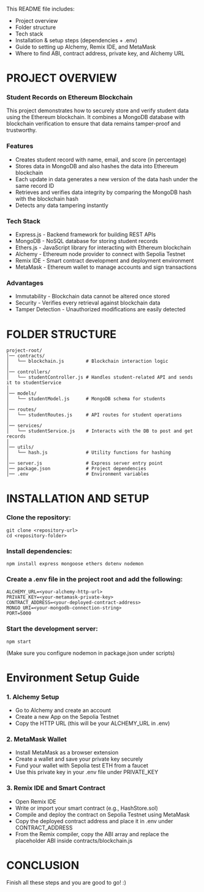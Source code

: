 This README file includes:

- Project overview
- Folder structure
- Tech stack
- Installation & setup steps (dependencies + .env)
- Guide to setting up Alchemy, Remix IDE, and MetaMask
- Where to find ABI, contract address, private key, and Alchemy URL

# PROJECT OVERVIEW

### Student Records on Ethereum Blockchain

This project demonstrates how to securely store and verify student data using the Ethereum blockchain. It combines a MongoDB database with blockchain verification to ensure that data remains tamper-proof and trustworthy.

### Features

- Creates student record with name, email, and score (in percentage)
- Stores data in MongoDB and also hashes the data into Ethereum blockchain
- Each update in data generates a new version of the data hash under the same record ID
- Retrieves and verifies data integrity by comparing the MongoDB hash with the blockchain hash
- Detects any data tampering instantly

### Tech Stack

- Express.js - Backend framework for building REST APIs
- MongoDB - NoSQL database for storing student records
- Ethers.js - JavaScript library for interacting with Ethereum blockchain
- Alchemy - Ethereum node provider to connect with Sepolia Testnet
- Remix IDE - Smart contract development and deployment environment
- MetaMask - Ethereum wallet to manage accounts and sign transactions

### Advantages

- Immutability - Blockchain data cannot be altered once stored
- Security - Verifies every retrieval against blockchain data
- Tamper Detection - Unauthorized modifications are easily detected

# FOLDER STRUCTURE
```
project-root/
│── contracts/
│   └── blockchain.js        # Blockchain interaction logic
│
│── controllers/
│   └── studentController.js # Handles student-related API and sends it to studentService
│
│── models/
│   └── studentModel.js      # MongoDB schema for students
│
│── routes/
│   └── studentRoutes.js     # API routes for student operations
│
│── services/
│   └── studentService.js    # Interacts with the DB to post and get records
│
│── utils/
│   └── hash.js              # Utility functions for hashing
│
│── server.js                # Express server entry point
│── package.json             # Project dependencies
│── .env                     # Environment variables
```

# INSTALLATION AND SETUP

### Clone the repository:
```
git clone <repository-url>
cd <repository-folder>
```
### Install dependencies:

```
npm install express mongoose ethers dotenv nodemon
```

### Create a .env file in the project root and add the following:
```
ALCHEMY_URL=<your-alchemy-http-url>
PRIVATE_KEY=<your-metamask-private-key>
CONTRACT_ADDRESS=<your-deployed-contract-address>
MONGO_URI=<your-mongodb-connection-string>
PORT=5000
```
### Start the development server:
```
npm start
```
(Make sure you configure nodemon in package.json under scripts)

# Environment Setup Guide

### 1. Alchemy Setup

- Go to Alchemy and create an account
- Create a new App on the Sepolia Testnet
- Copy the HTTP URL (this will be your ALCHEMY_URL in .env)

### 2. MetaMask Wallet

- Install MetaMask as a browser extension
- Create a wallet and save your private key securely
- Fund your wallet with Sepolia test ETH from a faucet
- Use this private key in your .env file under PRIVATE_KEY

### 3. Remix IDE and Smart Contract

- Open Remix IDE
- Write or import your smart contract (e.g., HashStore.sol)
- Compile and deploy the contract on Sepolia Testnet using MetaMask
- Copy the deployed contract address and place it in .env under CONTRACT_ADDRESS
- From the Remix compiler, copy the ABI array and replace the placeholder ABI inside contracts/blockchain.js

# CONCLUSION

Finish all these steps and you are good to go! :)


